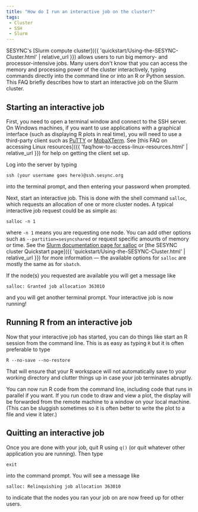 ```yaml
---
title: "How do I run an interactive job on the cluster?"
tags:
 - Cluster
 - SSH
 - Slurm
---
```


SESYNC's [Slurm compute cluster]({{ 'quickstart/Using-the-SESYNC-Cluster.html' | relative_url }}) allows users to run big memory- and processor-intensive jobs. Many users don't know that you can access the memory and processing power of the cluster interactively, typing commands directly into the command line or into an R or Python session. This FAQ briefly describes how to start an interactive job on the Slurm cluster.

## Starting an interactive job

First, you need to open a terminal window and connect to the SSH server. On Windows machines, if you want to use applications with a graphical interface (such as displaying R plots in real time), you will need to use a third-party client such as [PuTTY](https://www.putty.org/) or [MobaXTerm](https://mobaxterm.mobatek.net). See [this FAQ on accessing Linux resources]({{ 'faq/how-to-access-linux-resources.html' | relative_url }}) for help on getting the client set up.

Log into the server by typing

```
ssh (your username goes here)@ssh.sesync.org
```

into the terminal prompt, and then entering your password when prompted.

Next, start an interactive job. This is done with the shell command `salloc`, which requests an allocation of one or more cluster nodes. A typical interactive job request could be as simple as:

```
salloc -n 1
```

where `-n 1` means you are requesting one node. You can add other options such as `--partition=sesyncshared` or request specific amounts of memory or time. See the [Slurm documentation page for salloc](https://slurm.schedmd.com/salloc.html) or [the SESYNC cluster Quickstart page]({{ 'quickstart/Using-the-SESYNC-Cluster.html' | relative_url }}) for more information &mdash; the available options for `salloc` are mostly the same as for `sbatch`.

If the node(s) you requested are available you will get a message like

```
salloc: Granted job allocation 363010
```

and you will get another terminal prompt. Your interactive job is now running!

## Running R from an interactive job

Now that your interactive job has started, you can do things like start an R session from the command line. This is as easy as typing `R` but it is often preferable to type

```
R --no-save --no-restore
```

That will ensure that your R workspace will not automatically save to your working directory and clutter things up in case your job terminates abruptly.

You can now run R code from the command line, including code that runs in parallel if you want. If you run code to draw and view a plot, the display will be forwarded from the remote machine to a window on your local machine. (This can be sluggish sometimes so it is often better to write the plot to a file and view it later.)

## Quitting an interactive job

Once you are done with your job, quit R using `q()` (or quit whatever other application you are running). Then type

```
exit
```

into the command prompt. You will see a message like

```
salloc: Relinquishing job allocation 363010
```

to indicate that the nodes you ran your job on are now freed up for other users.
